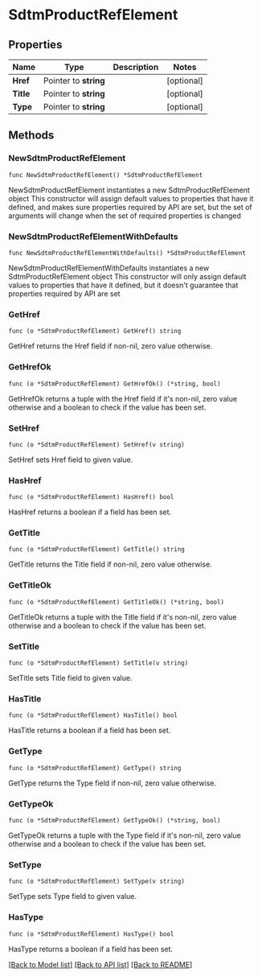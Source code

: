 # SdtmProductRefElement

## Properties

Name | Type | Description | Notes
------------ | ------------- | ------------- | -------------
**Href** | Pointer to **string** |  | [optional] 
**Title** | Pointer to **string** |  | [optional] 
**Type** | Pointer to **string** |  | [optional] 

## Methods

### NewSdtmProductRefElement

`func NewSdtmProductRefElement() *SdtmProductRefElement`

NewSdtmProductRefElement instantiates a new SdtmProductRefElement object
This constructor will assign default values to properties that have it defined,
and makes sure properties required by API are set, but the set of arguments
will change when the set of required properties is changed

### NewSdtmProductRefElementWithDefaults

`func NewSdtmProductRefElementWithDefaults() *SdtmProductRefElement`

NewSdtmProductRefElementWithDefaults instantiates a new SdtmProductRefElement object
This constructor will only assign default values to properties that have it defined,
but it doesn't guarantee that properties required by API are set

### GetHref

`func (o *SdtmProductRefElement) GetHref() string`

GetHref returns the Href field if non-nil, zero value otherwise.

### GetHrefOk

`func (o *SdtmProductRefElement) GetHrefOk() (*string, bool)`

GetHrefOk returns a tuple with the Href field if it's non-nil, zero value otherwise
and a boolean to check if the value has been set.

### SetHref

`func (o *SdtmProductRefElement) SetHref(v string)`

SetHref sets Href field to given value.

### HasHref

`func (o *SdtmProductRefElement) HasHref() bool`

HasHref returns a boolean if a field has been set.

### GetTitle

`func (o *SdtmProductRefElement) GetTitle() string`

GetTitle returns the Title field if non-nil, zero value otherwise.

### GetTitleOk

`func (o *SdtmProductRefElement) GetTitleOk() (*string, bool)`

GetTitleOk returns a tuple with the Title field if it's non-nil, zero value otherwise
and a boolean to check if the value has been set.

### SetTitle

`func (o *SdtmProductRefElement) SetTitle(v string)`

SetTitle sets Title field to given value.

### HasTitle

`func (o *SdtmProductRefElement) HasTitle() bool`

HasTitle returns a boolean if a field has been set.

### GetType

`func (o *SdtmProductRefElement) GetType() string`

GetType returns the Type field if non-nil, zero value otherwise.

### GetTypeOk

`func (o *SdtmProductRefElement) GetTypeOk() (*string, bool)`

GetTypeOk returns a tuple with the Type field if it's non-nil, zero value otherwise
and a boolean to check if the value has been set.

### SetType

`func (o *SdtmProductRefElement) SetType(v string)`

SetType sets Type field to given value.

### HasType

`func (o *SdtmProductRefElement) HasType() bool`

HasType returns a boolean if a field has been set.


[[Back to Model list]](../README.md#documentation-for-models) [[Back to API list]](../README.md#documentation-for-api-endpoints) [[Back to README]](../README.md)


